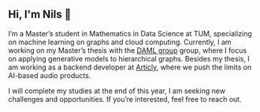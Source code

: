 ## Hi, I'm Nils 👋

I’m a Master’s student in Mathematics in Data Science at TUM, specializing on machine learning on graphs and cloud computing. Currently, I am working on my Master’s thesis with the [DAML group](https://www.cs.cit.tum.de/en/daml/home/) group, where I focus on applying generative models to hierarchical graphs. Besides my thesis, I am working as a backend developer at [Articly](https://www.articly.de), where we push the limits on AI-based audio products.

I will complete my studies at the end of this year, I am seeking new challenges and opportunities. If you’re interested, feel free to reach out.
